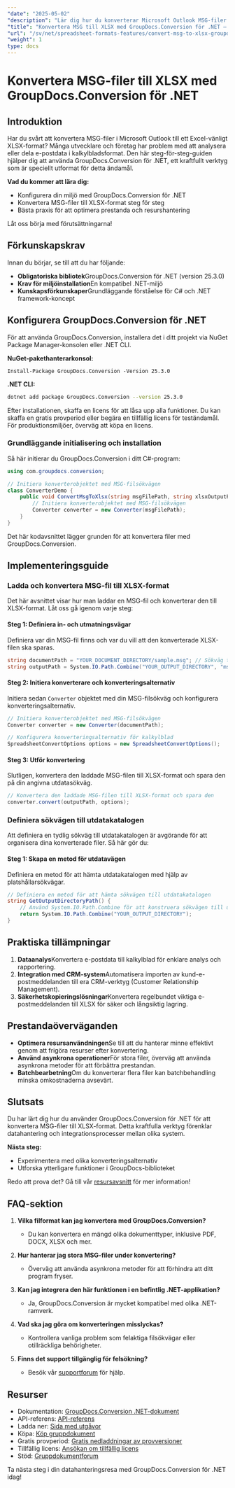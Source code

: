 ```yaml
---
"date": "2025-05-02"
"description": "Lär dig hur du konverterar Microsoft Outlook MSG-filer till Excel-vänligt XLSX-format med GroupDocs.Conversion för .NET. Följ den här steg-för-steg-guiden för sömlös integration och effektiv datahantering."
"title": "Konvertera MSG till XLSX med GroupDocs.Conversion för .NET – en steg-för-steg-guide"
"url": "/sv/net/spreadsheet-formats-features/convert-msg-to-xlsx-groupdocs-net/"
"weight": 1
type: docs
---
```

# Konvertera MSG-filer till XLSX med GroupDocs.Conversion för .NET

## Introduktion

Har du svårt att konvertera MSG-filer i Microsoft Outlook till ett Excel-vänligt XLSX-format? Många utvecklare och företag har problem med att analysera eller dela e-postdata i kalkylbladsformat. Den här steg-för-steg-guiden hjälper dig att använda GroupDocs.Conversion för .NET, ett kraftfullt verktyg som är speciellt utformat för detta ändamål.

**Vad du kommer att lära dig:**
- Konfigurera din miljö med GroupDocs.Conversion för .NET
- Konvertera MSG-filer till XLSX-format steg för steg
- Bästa praxis för att optimera prestanda och resurshantering

Låt oss börja med förutsättningarna!

## Förkunskapskrav

Innan du börjar, se till att du har följande:

- **Obligatoriska bibliotek**GroupDocs.Conversion för .NET (version 25.3.0)
- **Krav för miljöinstallation**En kompatibel .NET-miljö
- **Kunskapsförkunskaper**Grundläggande förståelse för C# och .NET framework-koncept

## Konfigurera GroupDocs.Conversion för .NET

För att använda GroupDocs.Conversion, installera det i ditt projekt via NuGet Package Manager-konsolen eller .NET CLI.

**NuGet-pakethanterarkonsol:**
```plaintext
Install-Package GroupDocs.Conversion -Version 25.3.0
```

**.NET CLI:**
```bash
dotnet add package GroupDocs.Conversion --version 25.3.0
```

Efter installationen, skaffa en licens för att låsa upp alla funktioner. Du kan skaffa en gratis provperiod eller begära en tillfällig licens för teständamål. För produktionsmiljöer, överväg att köpa en licens.

### Grundläggande initialisering och installation

Så här initierar du GroupDocs.Conversion i ditt C#-program:

```csharp
using com.groupdocs.conversion;

// Initiera konverterobjektet med MSG-filsökvägen
class ConverterDemo {
    public void ConvertMsgToXlsx(string msgFilePath, string xlsxOutputPath) {
        // Initiera konverterobjektet med MSG-filsökvägen
        Converter converter = new Converter(msgFilePath);
    }
}
```
Det här kodavsnittet lägger grunden för att konvertera filer med GroupDocs.Conversion.

## Implementeringsguide

### Ladda och konvertera MSG-fil till XLSX-format

Det här avsnittet visar hur man laddar en MSG-fil och konverterar den till XLSX-format. Låt oss gå igenom varje steg:

#### Steg 1: Definiera in- och utmatningsvägar
Definiera var din MSG-fil finns och var du vill att den konverterade XLSX-filen ska sparas.

```csharp
string documentPath = "YOUR_DOCUMENT_DIRECTORY/sample.msg"; // Sökväg till källfilen för MSG
string outputPath = System.IO.Path.Combine("YOUR_OUTPUT_DIRECTORY", "msg-converted-to.xlsx");
```

#### Steg 2: Initiera konverterare och konverteringsalternativ
Initiera sedan `Converter` objektet med din MSG-filsökväg och konfigurera konverteringsalternativ.

```csharp
// Initiera konverterobjektet med MSG-filsökvägen
Converter converter = new Converter(documentPath);

// Konfigurera konverteringsalternativ för kalkylblad
SpreadsheetConvertOptions options = new SpreadsheetConvertOptions();
```

#### Steg 3: Utför konvertering
Slutligen, konvertera den laddade MSG-filen till XLSX-format och spara den på din angivna utdatasökväg.

```csharp
// Konvertera den laddade MSG-filen till XLSX-format och spara den
converter.convert(outputPath, options);
```

### Definiera sökvägen till utdatakatalogen
Att definiera en tydlig sökväg till utdatakatalogen är avgörande för att organisera dina konverterade filer. Så här gör du:

#### Steg 1: Skapa en metod för utdatavägen
Definiera en metod för att hämta utdatakatalogen med hjälp av platshållarsökvägar.

```csharp
// Definiera en metod för att hämta sökvägen till utdatakatalogen
string GetOutputDirectoryPath() {
    // Använd System.IO.Path.Combine för att konstruera sökvägen till utdatakatalogen med platshållare.
    return System.IO.Path.Combine("YOUR_OUTPUT_DIRECTORY");
}
```

## Praktiska tillämpningar

1. **Dataanalys**Konvertera e-postdata till kalkylblad för enklare analys och rapportering.
2. **Integration med CRM-system**Automatisera importen av kund-e-postmeddelanden till era CRM-verktyg (Customer Relationship Management).
3. **Säkerhetskopieringslösningar**Konvertera regelbundet viktiga e-postmeddelanden till XLSX för säker och långsiktig lagring.

## Prestandaöverväganden

- **Optimera resursanvändningen**Se till att du hanterar minne effektivt genom att frigöra resurser efter konvertering.
- **Använd asynkrona operationer**För stora filer, överväg att använda asynkrona metoder för att förbättra prestandan.
- **Batchbearbetning**Om du konverterar flera filer kan batchbehandling minska omkostnaderna avsevärt.

## Slutsats

Du har lärt dig hur du använder GroupDocs.Conversion för .NET för att konvertera MSG-filer till XLSX-format. Detta kraftfulla verktyg förenklar datahantering och integrationsprocesser mellan olika system.

**Nästa steg:**
- Experimentera med olika konverteringsalternativ
- Utforska ytterligare funktioner i GroupDocs-biblioteket

Redo att prova det? Gå till vår [resursavsnitt](https://docs.groupdocs.com/conversion/net/) för mer information!

## FAQ-sektion

1. **Vilka filformat kan jag konvertera med GroupDocs.Conversion?**
   - Du kan konvertera en mängd olika dokumenttyper, inklusive PDF, DOCX, XLSX och mer.

2. **Hur hanterar jag stora MSG-filer under konvertering?**
   - Överväg att använda asynkrona metoder för att förhindra att ditt program fryser.

3. **Kan jag integrera den här funktionen i en befintlig .NET-applikation?**
   - Ja, GroupDocs.Conversion är mycket kompatibel med olika .NET-ramverk.

4. **Vad ska jag göra om konverteringen misslyckas?**
   - Kontrollera vanliga problem som felaktiga filsökvägar eller otillräckliga behörigheter.

5. **Finns det support tillgänglig för felsökning?**
   - Besök vår [supportforum](https://forum.groupdocs.com/c/conversion/10) för hjälp.

## Resurser
- Dokumentation: [GroupDocs.Conversion .NET-dokument](https://docs.groupdocs.com/conversion/net/)
- API-referens: [API-referens](https://reference.groupdocs.com/conversion/net/)
- Ladda ner: [Sida med utgåvor](https://releases.groupdocs.com/conversion/net/)
- Köpa: [Köp gruppdokument](https://purchase.groupdocs.com/buy)
- Gratis provperiod: [Gratis nedladdningar av provversioner](https://releases.groupdocs.com/conversion/net/)
- Tillfällig licens: [Ansökan om tillfällig licens](https://purchase.groupdocs.com/temporary-license/)
- Stöd: [Gruppdokumentforum](https://forum.groupdocs.com/c/conversion/10) 

Ta nästa steg i din datahanteringsresa med GroupDocs.Conversion för .NET idag!